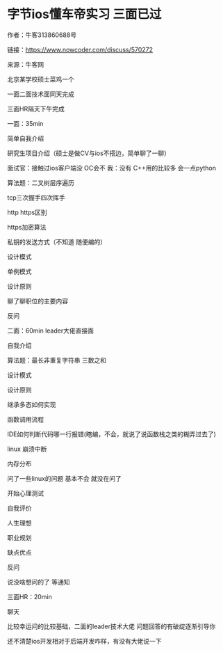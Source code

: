 # 字节ios懂车帝实习 三面已过

作者：牛客313860688号

链接：https://www.nowcoder.com/discuss/570272

来源：牛客网



北京某学校硕士菜鸡一个



一面二面技术面同天完成

三面HR隔天下午完成



一面：35min

简单自我介绍

研究生项目介绍（硕士是做CV与ios不搭边，简单聊了一聊）

面试官：接触过ios客户端没 OC会不 我：没有 C++用的比较多 会一点python

算法题：二叉树层序遍历

tcp三次握手四次挥手

http https区别

https加密算法

私钥的发送方式（不知道 随便编的）

设计模式

单例模式

设计原则

聊了聊职位的主要内容

反问



二面：60min leader大佬直接面

自我介绍

算法题：最长非重复字符串 三数之和

设计模式

设计原则

继承多态如何实现

函数调用流程

IDE如何判断代码哪一行报错(瞎编，不会，就说了说函数栈之类的糊弄过去了)

linux 崩溃中断

内存分布

问了一些linux的问题 基本不会 就没在问了

开始心理测试

自我评价

人生理想

职业规划

缺点优点

反问

说没啥想问的了 等通知



三面HR：20min

聊天



比较幸运问的比较基础，二面的leader技术大佬 问题回答的有破绽逐渐引导你



还不清楚ios开发相对于后端开发咋样，有没有大佬说一下
